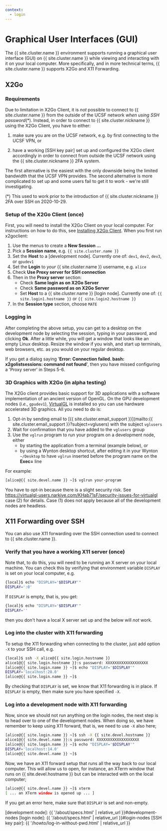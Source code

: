 ```yaml
---
context:
  - login
---
```


# Graphical User Interfaces (GUI)

The {{ site.cluster.name }} environment supports running a graphical user interface (GUI) on {{ site.cluster.name }} while viewing and interacting with it on your local computer.  More specifically, and in more technical terms, {{ site.cluster.name }} supports X2Go and X11 Forwarding.


## X2Go

### Requirements

Due to limitation in X2Go Client, it is _not_ possible to connect to {{ site.cluster.name }} from the outside of the UCSF network _when using SSH password_(\*).  Instead, in order to connect to {{ site.cluster.nickname }} using the X2Go Client, you have to either:

1. make sure you are on the UCSF network, e.g. by first connecting to the UCSF VPN, or

2. have a working [SSH key pair] set up and configured the X2Go client accordingly in order to connect from outside the UCSF network using the {{ site.cluster.nickname }} 2FA system.

The first alternative is the easiest with the only downside being the limited bandwidth that the UCSF VPN provides.  The second alternative is more complicated to set up and some users fail to get it to work - we're still investigating.

(\*) This used to work prior to the introduction of {{ site.cluster.nickname }} 2FA over SSH on 2020-10-29.


### Setup of the X2Go Client (once)

First, you will need to install the X2Go Client on your local computer.  For instructions on how to do this, see [Installing X2Go Client](https://wiki.x2go.org/doku.php/doc:installation:x2goclient). When you first run x2goclient:

 1. Use the menus to create a **New Session ...**
 2. Pick a **Session name**, e.g. `{{ site.cluster.name }}`
 3. Set the **Host** to a [development node]. Currently one of: `dev1`, `dev2`, `dev3`, or `gpudev1`
 4. Set the **Login** to _your_ {{ site.cluster.name }} username, e.g. `alice`
 5. Check **Use Proxy server for SSH connection**
 6. Then in the **Proxy server** section:
    - Check **Same login as on X2Go Server**
    - Check **Same password as on X2Go Server**
    - Set **Host** to a {{ site.cluster.name }} [login node]. Currently one of: `{{ site.login1.hostname }}` or `{{ site.login2.hostname }}`
 7. In the **Session type** section, choose `MATE`


### Logging in

After completing the above setup, you can get to a desktop on the development node by selecting the session, typing in your password, and clicking **Ok**. After a little while, you will get a window that looks like an empty Linux desktop. Resize the window if you wish, and start up terminals, web browsers, etc. as you would on your regular desktop.


<div class="alert alert-warning" role="alert">
If you get a dialog saying '<strong>Error: Connection failed. bash: x2golistsessions: command not found</strong>', then you have missed configuring a 'Proxy server' in Steps 5-6.
</div>


### 3D Graphics with X2Go (in alpha testing)

The X2Go client provides basic support for 3D applications with a software implementation of an ancient version of OpenGL.  On the GPU development nodes (*i.e.*, `gpudev1`), [VirtualGL](https://virtualgl.org/) is installed so you can use hardware accelerated 3D graphics.  All you need to do is:

 1. Opt-in by sending email to [{{ site.cluster.email_support }}](mailto:{{ site.cluster.email_support }}?subject=vglusers) with the subject `vglusers`
 2. Wait for confirmation that you have added to the `vglusers` group
 3. Use the `vglrun` program to run your program on a development node, either
    - by starting the application from a terminal (example below), or
    - by using a Wynton desktop shortcut, after editing it in your Wynton `~/Desktop` to have `vglrun` inserted before the program name on the **Exec=** line

For example:

```sh
[alice@{{ site.devel.name }} ~]$ vglrun your-program
```

You have to opt-in because there is a slight security risk.  See <https://virtualgl-users.narkive.com/KHab71sF/security-issues-for-virtualgl> case (2) for details.  Case (1) does not apply because all of the development nodes are headless.



## X11 Forwarding over SSH

You can also use X11 forwarding over the SSH connection used to connect to {{ site.cluster.name }}.

### Verify that you have a working X11 server (once)

Note that, to do this, you will need to be running an X server on your local machine.  You can check this by verifying that environment variable `DISPLAY` is set on your local computer, e.g.

```sh
{local}$ echo "DISPLAY='$DISPLAY'"
DISPLAY=':0'
```

If `DISPLAY` is empty, that is, you get:

```sh
{local}$ echo "DISPLAY='$DISPLAY'"
DISPLAY=''
```

then you don't have a local X server set up and the below will _not_ work.



### Log into the cluster with X11 forwarding

To setup the X11 forwarding when connecting to the cluster, just add option `-X` to your SSH call, e.g.

```sh
{local}$ ssh -X alice@{{ site.login.hostname }}
alice1@{{ site.login.hostname }}:s password: XXXXXXXXXXXXXXXXXXX
[alice@{{ site.login.name }} ~]$ echo "DISPLAY='$DISPLAY'"
DISPLAY='localhost:20.0'
[alice@{{ site.login.name }} ~]$
```

By checking that `DISPLAY` is set, we know that X11 forwarding is in place.  If `DISPLAY` is empty, then make sure you have specified `-X`.


### Log into a development node with X11 forwarding

Now, since we should not run anything on the login nodes, the next step is to head over to one of the development nodes.  When doing so, we have remember to keep using X11 forward, that is, we need to use `-X` also here;

```sh
[alice@{{ site.login.name }} ~]$ ssh -X {{ site.devel.hostname }}
alice1@{{ site.devel.name }}:s password: XXXXXXXXXXXXXXXXXXX
[alice@{{ site.login.name }} ~]$ echo "DISPLAY='$DISPLAY'"
DISPLAY='localhost:14.0'
[alice@{{ site.devel.name }} ~]$
```

Now, we have an X11 forward setup that runs all the way back to our local computer.  This will allow us to open, for instance, an XTerm window that runs on {{ site.devel.hostname }} but can be interacted with on the local computer;

```sh
[alice@{{ site.devel.name }} ~]$ xterm
[ ... an XTerm window is opened up ... ]
```

If you get an error here, make sure that `DISPLAY` is set and non-empty.



[development node]: {{ '/about/specs.html' | relative_url }}#development-nodes
[login node]: {{ '/about/specs.html' | relative_url }}#login-nodes
[SSH key pair]: {{ '/howto/log-in-without-pwd.html' | relative_url }}
